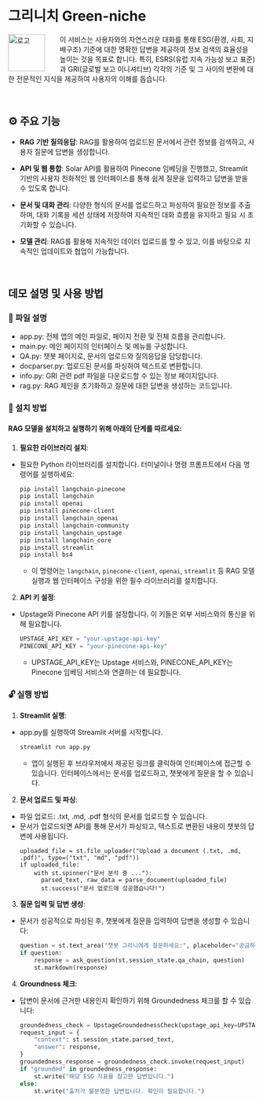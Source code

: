 # **그리니치 Green-niche** 

<div>
  <img src="https://github.com/minjae2002/Upstage_Green-Niche/blob/main/Green-niche-symbol.png" alt="로고" align="left" width="75" style="margin-right: 30px;">
  <p>
    이 서비스는 사용자와의 자연스러운 대화를 통해 ESG(환경, 사회, 지배구조) 기준에 대한 명확한 답변을 제공하여 정보 검색의 효율성을 높이는 것을 목표로 합니다. 특히, ESRS(유럽 지속 가능성 보고 표준)과 GRI(글로벌 보고 이니셔티브) 각각의 기준 및 그 사이의 변환에 대한 전문적인 지식을 제공하여 사용자의 이해를 돕습니다.
  </p>
</div>
<br>

## ⚙️ 주요 기능
*   **RAG 기반 질의응답**: RAG를 활용하여 업로드된 문서에서 관련 정보를 검색하고, 사용자 질문에 답변을 생성합니다.

*   **API 및 웹 통합**: Solar API를 활용하여 Pinecone 임베딩을 진행했고, Streamlit 기반의 사용자 친화적인 웹 인터페이스를 통해 쉽게 질문을 입력하고 답변을 받을 수 있도록 합니다.

*   **문서 및 대화 관리**: 다양한 형식의 문서를 업로드하고 파싱하여 필요한 정보를 추출하며, 대화 기록을 세션 상태에 저장하여 지속적인 대화 흐름을 유지하고 필요 시 초기화할 수 있습니다.

*   **모델 관리**: RAG를 활용해 지속적인 데이터 업로드를 할 수 있고, 이를 바탕으로 지속적인 업데이트와 협업이 가능합니다.
<br>

## 데모 설명 및 사용 방법
### 📃 파일 설명
  - app.py: 전체 앱의 메인 파일로, 페이지 전환 및 전체 흐름을 관리합니다.
  - main.py: 메인 페이지의 인터페이스 및 메뉴를 구성합니다.
  - QA.py: 챗봇 페이지로, 문서의 업로드와 질의응답을 담당합니다.
  - docparser.py: 업로드된 문서를 파싱하여 텍스트로 변환합니다.
  - info.py: GRI 관련 pdf 파일을 다운로드할 수 있는 정보 페이지입니다.
  - rag.py: RAG 체인을 초기화하고 질문에 대한 답변을 생성하는 코드입니다.


### 🔧 설치 방법
#### RAG 모델을 설치하고 실행하기 위해 아래의 단계를 따르세요:

1. **필요한 라이브러리 설치**:
  - 필요한 Python 라이브러리를 설치합니다. 터미널이나 명령 프롬프트에서 다음 명령어를 실행하세요:

    ```bash
    pip install langchain-pinecone
    pip install langchain
    pip install openai
    pip install pinecone-client
    pip install langchain_openai
    pip install langchain-community
    pip install langchain_upstage
    pip install langchain_core
    pip install streamlit
    pip install bs4
    ```
    - 이 명령어는 `langchain`, `pinecone-client`, `openai`, `streamlit` 등 RAG 모델 실행과 웹 인터페이스 구성을 위한 필수 라이브러리를 설치합니다.  

2. **API 키 설정**:
  - Upstage와 Pinecone API 키를 설정합니다. 이 키들은 외부 서비스와의 통신을 위해 필요합니다.

     ```python
     UPSTAGE_API_KEY = "your-upstage-api-key"
     PINECONE_API_KEY = "your-pinecone-api-key"
     ```
    - UPSTAGE_API_KEY는 Upstage 서비스와, PINECONE_API_KEY는 Pinecone 임베딩 서비스와 연결하는 데 필요합니다.

### 🔓 실행 방법

1. **Streamlit 실행**:
  - app.py를 실행하여 Streamlit 서버를 시작합니다.

    ```bash
    streamlit run app.py
    ```
    - 앱이 실행된 후 브라우저에서 제공된 링크를 클릭하여 인터페이스에 접근할 수 있습니다. 인터페이스에서는 문서를 업로드하고, 챗봇에게 질문을 할 수 있습니다.

2. **문서 업로드 및 파싱**:
  - 파일 업로드: .txt, .md, .pdf 형식의 문서를 업로드할 수 있습니다.
  - 문서가 업로드되면 API를 통해 문서가 파싱되고, 텍스트로 변환된 내용이 챗봇의 답변에 사용됩니다.
    ```pyhton
    uploaded_file = st.file_uploader("Upload a document (.txt, .md, .pdf)", type=("txt", "md", "pdf"))
    if uploaded_file:
        with st.spinner("문서 분석 중 ..."):
          parsed_text, raw_data = parse_document(uploaded_file)
          st.success("문서 업로드에 성공했습니다!")
    ```

3. **질문 입력 및 답변 생성**:
  - 문서가 성공적으로 파싱된 후, 챗봇에게 질문을 입력하여 답변을 생성할 수 있습니다:
    ```python
    question = st.text_area("챗봇 그리니에게 질문하세요:", placeholder="궁금하신 ESRS나 GRI 지표에 대해 질문하세요!")
    if question:
        response = ask_question(st.session_state.qa_chain, question)
        st.markdown(response)
    ```

4. **Groundness 체크**:
  - 답변이 문서에 근거한 내용인지 확인하기 위해 Groundedness 체크를 할 수 있습니다:
    ```python
    groundedness_check = UpstageGroundednessCheck(upstage_api_key=UPSTAGE_API_KEY)
    request_input = {
        "context": st.session_state.parsed_text,
        "answer": response,
    }
    groundedness_response = groundedness_check.invoke(request_input)
    if "grounded" in groundedness_response:
        st.write("해당 ESG 지표를 참고한 답변입니다.")
    else:
        st.write("출처가 불분명한 답변입니다. 확인이 필요합니다.")
    ```
